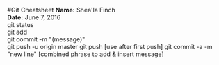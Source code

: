 #Git Cheatsheet
**Name:** Shea'la Finch  
**Date:** June 7, 2016  
git status  
git add  
git commit -m "(message)"  
git push -u origin master 
git push [use after first push]
git commit -a -m "new line" [combined phrase to add & insert message]